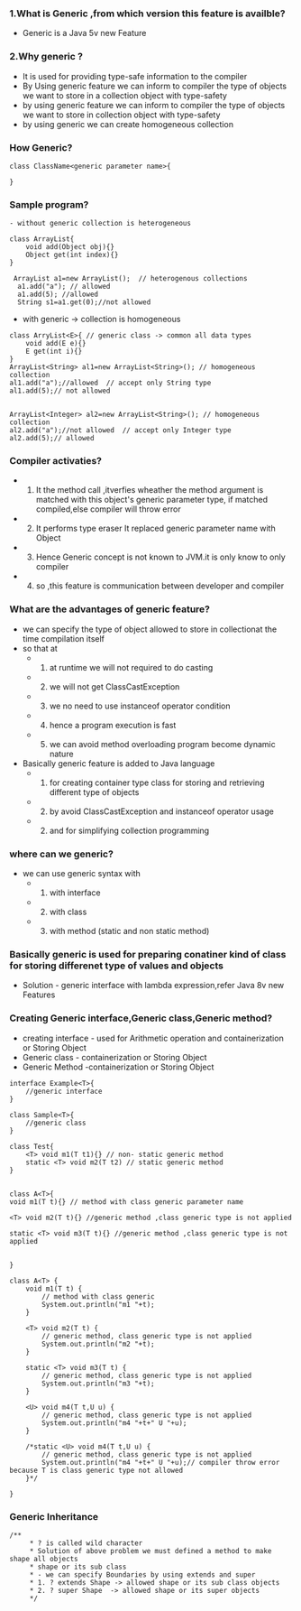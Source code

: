 ### 1.What is Generic ,from which version this feature is availble?
-  Generic is a Java 5v new Feature

### 2.Why generic ?
- It is used for providing type-safe information to the compiler
- By Using generic feature we can inform to compiler the type of objects we want to store in a collection object with type-safety
- by using generic feature we can inform to compiler the type of objects we want to store in collection object with type-safety
- by using generic we can create homogeneous collection

### How Generic?
```
class ClassName<generic parameter name>{
    
}
```
### Sample program?
    - without generic collection is heterogeneous
```
class ArrayList{
    void add(Object obj){}
    Object get(int index){}
}

 ArrayList a1=new ArrayList();  // heterogenous collections
  a1.add("a"); // allowed
  a1.add(5); //allowed
  String s1=a1.get(0);//not allowed
```
- with generic -> collection is homogeneous
```
class ArryList<E>{ // generic class -> common all data types
    void add(E e){}
    E get(int i){}
}
ArrayList<String> al1=new ArrayList<String>(); // homogeneous collection
al1.add("a");//allowed  // accept only String type
al1.add(5);// not allowed


ArrayList<Integer> al2=new ArrayList<String>(); // homogeneous collection
al2.add("a");//not allowed  // accept only Integer type
al2.add(5);// allowed
```

###  Compiler activaties?

  - 1.  It the method call ,itverfies wheather the method argument is matched with this object's  generic parameter type, if matched compiled,else compiler will throw error
  - 2. It performs type eraser
        It replaced generic parameter name with Object
   - 3. Hence Generic concept is not known to JVM.it is only know to only compiler
   - 4. so ,this feature is communication between developer and compiler

### What are the advantages of generic feature?
- we can specify the type of object allowed to store in collectionat the time compilation itself
- so that at
    - 1. at runtime we will not required to do casting
    - 2. we will not get ClassCastException
    - 3. we no need to use instanceof operator condition
    - 4. hence a program execution is fast
    - 5. we can avoid method overloading program become dynamic nature
- Basically generic feature is added to Java language
    - 1. for creating container type class for storing and retrieving different type of objects
    - 2. by avoid ClassCastException and instanceof operator usage
    - 2. and for simplifying collection programming
    

### where can we generic?
- we can use generic syntax with
    - 1. with interface
    - 2. with class
    - 3. with method (static and non static method)


### Basically generic is used for preparing conatiner kind of class for storing differenet type of values and objects
- Solution - generic interface with lambda expression,refer Java 8v new Features

### Creating Generic interface,Generic class,Generic method?
- creating interface - used for Arithmetic operation and containerization or Storing Object
- Generic class - containerization or Storing Object
- Generic Method -containerization or Storing Object
```
interface Example<T>{
    //generic interface
}

class Sample<T>{
    //generic class
}

class Test{
    <T> void m1(T t1){} // non- static generic method
    static <T> void m2(T t2) // static generic method
}


class A<T>{
void m1(T t){} // method with class generic parameter name
    
<T> void m2(T t){} //generic method ,class generic type is not applied

static <T> void m3(T t){} //generic method ,class generic type is not applied
    
    
}

class A<T> {
	void m1(T t) {
		// method with class generic
		System.out.println("m1 "+t);
	}

	<T> void m2(T t) {
		// generic method, class generic type is not applied
		System.out.println("m2 "+t);
	}

	static <T> void m3(T t) {
		// generic method, class generic type is not applied
		System.out.println("m3 "+t);
	}
	
	<U> void m4(T t,U u) {
		// generic method, class generic type is not applied
		System.out.println("m4 "+t+" U "+u);
	}
	
	/*static <U> void m4(T t,U u) {
		// generic method, class generic type is not applied
		System.out.println("m4 "+t+" U "+u);// compiler throw error because T is class generic type not allowed 
	}*/

}

```

### Generic Inheritance
```
/**
	 * ? is called wild character
	 * Solution of above problem we must defined a method to make shape all objects
	 * shape or its sub class
	 * - we can specify Boundaries by using extends and super
	 * 1. ? extends Shape -> allowed shape or its sub class objects
	 * 2. ? super Shape  -> allowed shape or its super objects
	 */
```
